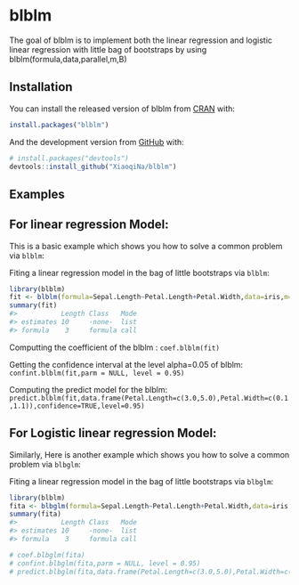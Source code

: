 
<!-- README.md is generated from README.Rmd. Please edit that file -->

# blblm

<!-- badges: start -->

<!-- badges: end -->

The goal of blblm is to implement both the linear regression and
logistic linear regression with little bag of bootstraps by using
blblm(formula,data,parallel,m,B)

## Installation

You can install the released version of blblm from
[CRAN](https://CRAN.R-project.org) with:

``` r
install.packages("blblm")
```

And the development version from [GitHub](https://github.com/) with:

``` r
# install.packages("devtools")
devtools::install_github("XiaoqiNa/blblm")
```

## Examples

## For linear regression Model:

This is a basic example which shows you how to solve a common problem
via `blblm`:

Fiting a linear regression model in the bag of little bootstraps via
`blblm`:

``` r
library(blblm)
fit <- blblm(formula=Sepal.Length~Petal.Length+Petal.Width,data=iris,m=10,B=100,parallel=TRUE)
summary(fit)
#>           Length Class   Mode
#> estimates 10     -none-  list
#> formula    3     formula call
```

Computting the coefficient of the blblm : `coef.blblm(fit)`

Getting the confidence interval at the level alpha=0.05 of blblm:
`confint.blblm(fit,parm = NULL, level = 0.95)`

Computing the predict model for the blblm:
`predict.blblm(fit,data.frame(Petal.Length=c(3.0,5.0),Petal.Width=c(0.1,1.1)),confidence=TRUE,level=0.95)`

## For Logistic linear regression Model:

Similarly, Here is another example which shows you how to solve a common
problem via `blbglm`:

Fiting a linear regression model in the bag of little bootstraps via
`blbglm`:

``` r
library(blblm)
fita <- blbglm(formula=Sepal.Length~Petal.Length+Petal.Width,data=iris,m=10,B=100,parallel=TRUE)
summary(fita)
#>           Length Class   Mode
#> estimates 10     -none-  list
#> formula    3     formula call
```

``` r
# coef.blbglm(fita)
# confint.blbglm(fita,parm = NULL, level = 0.95)
# predict.blbglm(fita,data.frame(Petal.Length=c(3.0,5.0),Petal.Width=c(0.1,1.1)),confidence=TRUE,level=0.95)
```

